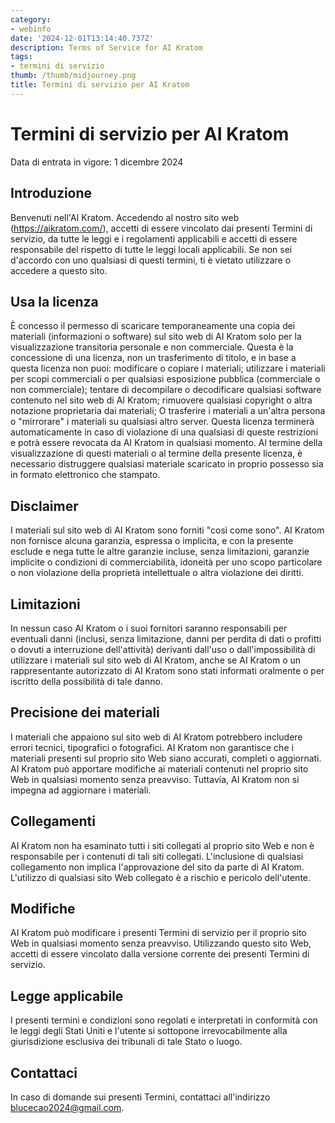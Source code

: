 ```yaml
---
category:
- webinfo
date: '2024-12-01T13:14:40.737Z'
description: Terms of Service for AI Kratom
tags:
- termini di servizio
thumb: /thumb/midjourney.png
title: Termini di servizio per AI Kratom
---
```


# Termini di servizio per AI Kratom

Data di entrata in vigore: 1 dicembre 2024

## Introduzione
Benvenuti nell'AI Kratom. Accedendo al nostro sito web (https://aikratom.com/), accetti di essere vincolato dai presenti Termini di servizio, da tutte le leggi e i regolamenti applicabili e accetti di essere responsabile del rispetto di tutte le leggi locali applicabili. Se non sei d'accordo con uno qualsiasi di questi termini, ti è vietato utilizzare o accedere a questo sito.

## Usa la licenza
È concesso il permesso di scaricare temporaneamente una copia dei materiali (informazioni o software) sul sito web di AI Kratom solo per la visualizzazione transitoria personale e non commerciale. Questa è la concessione di una licenza, non un trasferimento di titolo, e in base a questa licenza non puoi:
modificare o copiare i materiali;
utilizzare i materiali per scopi commerciali o per qualsiasi esposizione pubblica (commerciale o non commerciale);
tentare di decompilare o decodificare qualsiasi software contenuto nel sito web di AI Kratom;
rimuovere qualsiasi copyright o altra notazione proprietaria dai materiali; O
trasferire i materiali a un'altra persona o "mirrorare" i materiali su qualsiasi altro server.
Questa licenza terminerà automaticamente in caso di violazione di una qualsiasi di queste restrizioni e potrà essere revocata da AI Kratom in qualsiasi momento. Al termine della visualizzazione di questi materiali o al termine della presente licenza, è necessario distruggere qualsiasi materiale scaricato in proprio possesso sia in formato elettronico che stampato.

## Disclaimer
I materiali sul sito web di AI Kratom sono forniti "così come sono". AI Kratom non fornisce alcuna garanzia, espressa o implicita, e con la presente esclude e nega tutte le altre garanzie incluse, senza limitazioni, garanzie implicite o condizioni di commerciabilità, idoneità per uno scopo particolare o non violazione della proprietà intellettuale o altra violazione dei diritti.

## Limitazioni
In nessun caso AI Kratom o i suoi fornitori saranno responsabili per eventuali danni (inclusi, senza limitazione, danni per perdita di dati o profitti o dovuti a interruzione dell'attività) derivanti dall'uso o dall'impossibilità di utilizzare i materiali sul sito web di AI Kratom, anche se AI Kratom o un rappresentante autorizzato di AI Kratom sono stati informati oralmente o per iscritto della possibilità di tale danno.

## Precisione dei materiali
I materiali che appaiono sul sito web di AI Kratom potrebbero includere errori tecnici, tipografici o fotografici. AI Kratom non garantisce che i materiali presenti sul proprio sito Web siano accurati, completi o aggiornati. AI Kratom può apportare modifiche ai materiali contenuti nel proprio sito Web in qualsiasi momento senza preavviso. Tuttavia, AI Kratom non si impegna ad aggiornare i materiali.

## Collegamenti
AI Kratom non ha esaminato tutti i siti collegati al proprio sito Web e non è responsabile per i contenuti di tali siti collegati. L'inclusione di qualsiasi collegamento non implica l'approvazione del sito da parte di AI Kratom. L'utilizzo di qualsiasi sito Web collegato è a rischio e pericolo dell'utente.

## Modifiche
AI Kratom può modificare i presenti Termini di servizio per il proprio sito Web in qualsiasi momento senza preavviso. Utilizzando questo sito Web, accetti di essere vincolato dalla versione corrente dei presenti Termini di servizio.

## Legge applicabile
I presenti termini e condizioni sono regolati e interpretati in conformità con le leggi degli Stati Uniti e l'utente si sottopone irrevocabilmente alla giurisdizione esclusiva dei tribunali di tale Stato o luogo.

## Contattaci
In caso di domande sui presenti Termini, contattaci all'indirizzo blucecao2024@gmail.com.